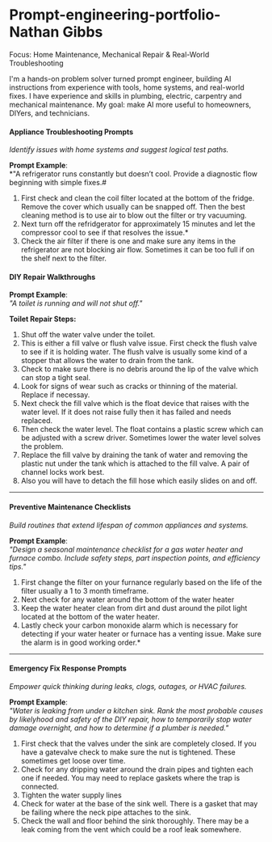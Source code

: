 # Prompt-engineering-portfolio-Nathan Gibbs #
Focus: Home Maintenance, Mechanical Repair & Real-World Troubleshooting  

I'm a hands-on problem solver turned prompt engineer, building AI instructions from experience with tools, home systems, and real-world fixes. I have experience and skills in plumbing, electric, carpentry and mechanical maintenance. My goal: make AI more useful to homeowners, DIYers, and technicians.

####  **Appliance Troubleshooting Prompts**  
*Identify issues with home systems and suggest logical test paths.*

**Prompt Example**:  
*"A refrigerator runs constantly but doesn’t cool. Provide a diagnostic flow beginning with simple fixes.#

1. First check and clean the coil filter located at the bottom of the fridge. Remove the cover which usually can be snapped off. Then the best cleaning method is to use air to blow out the filter or try vacuuming.
2. Next turn off the refridgerator for approximately 15 minutes and let the compressor cool to see if that resolves the issue.*
3. Check the air filter if there is one and make sure any items in the refrigerator are not blocking air flow. Sometimes it can be too full if on the shelf next to the filter.
 
#### **DIY Repair Walkthroughs**  

**Prompt Example**:  
*"A toilet is running and will not shut off."*

**Toilet Repair Steps:**
1. Shut off the water valve under the toilet.
2. This is either a fill valve or flush valve issue. First check the flush valve to see if it is holding water.  The flush valve is usually some kind of a stopper that allows the water to drain from the tank.
3. Check to make sure there is no debris around the lip of the valve which can stop a tight seal.
4. Look for signs of wear such as cracks or thinning of the material. Replace if necessay.
5. Next check the fill valve which is the float device that raises with the water level. If it does not raise fully then it has failed and needs replaced.
6. Then check the water level.  The float contains a plastic screw which can be adjusted with a screw driver.  Sometimes lower the water level solves the problem.
7. Replace the fill valve by draining the tank of water and removing the plastic nut under the tank which is attached to the fill valve.  A pair of channel locks work best.
8. Also you will have to detach the fill hose which easily slides on and off.
---

#### **Preventive Maintenance Checklists**  
*Build routines that extend lifespan of common appliances and systems.*

**Prompt Example**:  
*"Design a seasonal maintenance checklist for a gas water heater and furnace combo. Include safety steps, part inspection points, and efficiency tips."*

1. First change the filter on your furnance regularly based on the life of the filter usually a 1 to 3 month timeframe.
2. Next check for any water around the bottom of the water heater
3. Keep the water heater clean from dirt and dust around the pilot light located at the bottom of the water heater.
4. Lastly check your carbon monoxide alarm which is necessary for detecting if your water heater or furnace has a venting issue. Make sure the alarm is in good working order.*

---

#### **Emergency Fix Response Prompts**  
*Empower quick thinking during leaks, clogs, outages, or HVAC failures.*

**Prompt Example**:  
*"Water is leaking from under a kitchen sink.  Rank the most probable causes by likelyhood and safety of the DIY repair, how to temporarily stop water damage overnight, and how to determine if a plumber is needed."*

1. First check that the valves under the sink are completely closed. If you have a gatevalve check to make sure the nut is tightened. These sometimes get loose over time.
2. Check for any dripping water around the drain pipes and tighten each one if needed.  You may need to replace gaskets where the trap is connected.
3. Tighten the water supply lines
4. Check for water at the base of the sink well. There is a gasket that may be failing where the neck pipe attaches to the sink. 
5. Check the wall and floor behind the sink thoroughly. There may be a leak coming from the vent which could be a roof leak somewhere.

